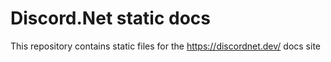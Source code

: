# Discord.Net static docs
This repository contains static files for the https://discordnet.dev/ docs site
